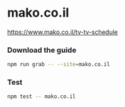 # mako.co.il

https://www.mako.co.il/tv-tv-schedule

### Download the guide

```sh
npm run grab -- --site=mako.co.il
```

### Test

```sh
npm test -- mako.co.il
```
